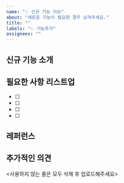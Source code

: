```yaml
---
name: "✨ 신규 기능 이슈"
about: "새로운 기능이 필요한 경우 남겨주세요."
title: ""
labels: "✨ 기능추가"
assignees: ""
---
```


## 신규 기능 소개

## 필요한 사항 리스트업

- [ ]
- [ ]
- [ ]
- [ ]

## 레퍼런스

## 추가적인 의견

<사용하지 않는 줄은 모두 삭제 후 업로드해주세요>
